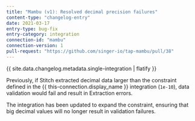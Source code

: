 ```yaml
---
title: "Mambu (v1): Resolved decimal precision failures"
content-type: "changelog-entry"
date: 2021-03-17
entry-type: bug-fix
entry-category: integration
connection-id: "mambu"
connection-version: 1
pull-request: "https://github.com/singer-io/tap-mambu/pull/38"
---
```

{{ site.data.changelog.metadata.single-integration | flatify }}

Previously, if Stitch extracted decimal data larger than the constraint defined in the {{ this-connection.display_name }} integration (`1e-10`), data validation would fail and result in Extraction errors.

The integration has been updated to expand the constraint, ensuring that big decimal values will no longer result in validation failures.